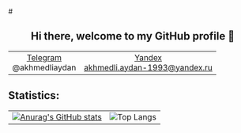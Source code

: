 #<h2 align="center"> Hi there, welcome to my GitHub profile 👋</h2>
<table align=center>
  <tr>
    <td align=center><a href="https://web.telegram.org/z/">Telegram<br/></a>@akhmedliaydan</td>
    <td align=center><a href="akhmedli.aydan-1993@yandex.ru">Yandex<br/>akhmedli.aydan-1993@yandex.ru</a></td>
  </tr>
</table>

## Statistics:
|                                                                                                                                         |                                                                                                                           |
|-----------------------------------------------------------------------------------------------------------------------------------------|---------------------------------------------------------------------------------------------------------------------------|
| [![Anurag's GitHub stats](https://github-readme-stats.vercel.app/api?username=AydanAkhmedli&show_icons=true&theme=cobalt)](https://github.com/anuraghazra/github-readme-stats) | ![Top Langs](https://github-readme-stats.vercel.app/api/top-langs/?username=AydanAkhmedli&show_icons=true&theme=cobalt&layout=compact) |
